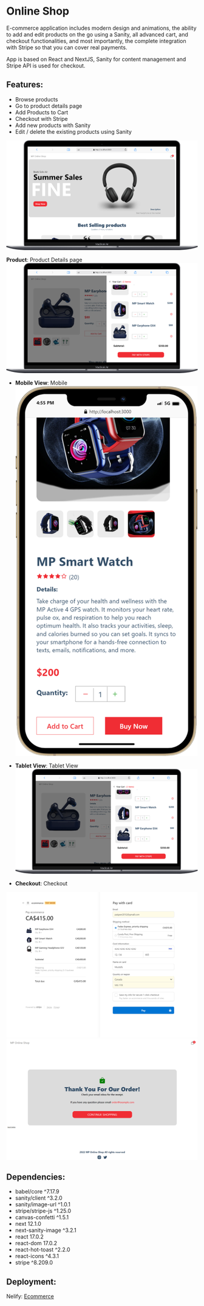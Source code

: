 # Online Shop

E-commerce application includes modern design and animations, the ability to add and edit products on the go using a Sanity, all advanced cart, and checkout functionalities, and most importantly, the complete integration with Stripe so that you can cover real payments.

App is based on React and NextJS, Sanity for content management and Stripe API is used for checkout.


## Features:
- Browse products
- Go to product details page
- Add Products to Cart
- Checkout with Stripe
- Add new products with Sanity
- Edit / delete the existing products using Sanity


!["Home Page"](https://github.com/MustafaPaigeer/online-shop/blob/master/public/screenshots/1.png)

**Product**: Product Details page
!["Product Page"](https://github.com/MustafaPaigeer/online-shop/blob/master/public/screenshots/2.png)

- **Mobile View**: Mobile
  !["Search Video"](https://github.com/MustafaPaigeer/online-shop/blob/master/public/screenshots/4.png)

- **Tablet View**: Tablet View
  !["Tablet View"](https://github.com/MustafaPaigeer/online-shop/blob/master/public/screenshots/2.png)

- **Checkout**: Checkout

!["Checkout"](https://github.com/MustafaPaigeer/online-shop/blob/master/public/screenshots/5.png)
!["Checkout"](https://github.com/MustafaPaigeer/online-shop/blob/master/public/screenshots/6.png)

## Dependencies:

- babel/core ^7.17.9
- sanity/client ^3.2.0
- sanity/image-url ^1.0.1
- stripe/stripe-js ^1.25.0
- canvas-confetti ^1.5.1
- next 12.1.0
- next-sanity-image ^3.2.1
- react 17.0.2
- react-dom 17.0.2
- react-hot-toast ^2.2.0
- react-icons ^4.3.1
- stripe ^8.209.0


## Deployment:
Nelify:
[Ecommerce]()


